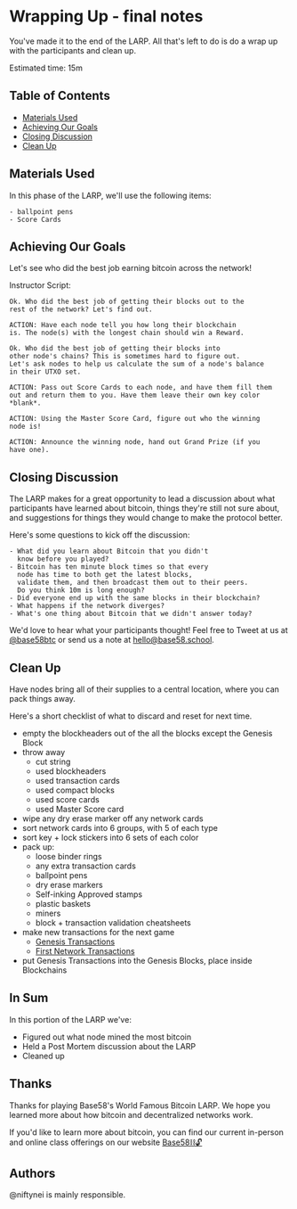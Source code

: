 # Wrapping Up - final notes

You've made it to the end of the LARP. All that's left to do
is do a wrap up with the participants and clean up.

Estimated time: 15m

## Table of Contents

  * [Materials Used](#materials-used)
  * [Achieving Our Goals](#achieving-our-goals)
  * [Closing Discussion](#closing-discussion)
  * [Clean Up](#clean-up)

## Materials Used

In this phase of the LARP, we'll use the following items:

	- ballpoint pens
	- Score Cards


## Achieving Our Goals

Let's see who did the best job earning bitcoin across the network!

Instructor Script:

	Ok. Who did the best job of getting their blocks out to the
	rest of the network? Let's find out.

	ACTION: Have each node tell you how long their blockchain
	is. The node(s) with the longest chain should win a Reward.

	Ok. Who did the best job of getting their blocks into
	other node's chains? This is sometimes hard to figure out.
	Let's ask nodes to help us calculate the sum of a node's balance
	in their UTXO set.

	ACTION: Pass out Score Cards to each node, and have them fill them
	out and return them to you. Have them leave their own key color
	*blank*.

	ACTION: Using the Master Score Card, figure out who the winning
	node is!

	ACTION: Announce the winning node, hand out Grand Prize (if you
	have one).


## Closing Discussion

The LARP makes for a great opportunity to lead a discussion about
what participants have learned about bitcoin, things they're still
not sure about, and suggestions for things they would change to make
the protocol better.


Here's some questions to kick off the discussion:

	- What did you learn about Bitcoin that you didn't
	  know before you played?
	- Bitcoin has ten minute block times so that every
	  node has time to both get the latest blocks,
	  validate them, and then broadcast them out to their peers.
	  Do you think 10m is long enough?
	- Did everyone end up with the same blocks in their blockchain?
	- What happens if the network diverges?
	- What's one thing about Bitcoin that we didn't answer today?


We'd love to hear what your participants thought! Feel free to Tweet
at us at [@base58btc](https://twitter.com/base58btc) or send us a note
at [hello@base58.school](mailto:hello@base58.school).


## Clean Up

Have nodes bring all of their supplies to a central location, where you
can pack things away.

Here's a short checklist of what to discard and reset for next time.

- empty the blockheaders out of the all the blocks except
  the Genesis Block
- throw away
  - cut string
  - used blockheaders
  - used transaction cards
  - used compact blocks
  - used score cards
  - used Master Score card
- wipe any dry erase marker off any network cards
- sort network cards into 6 groups, with 5 of each type
- sort key + lock stickers into 6 sets of each color
- pack up:
	- loose binder rings
	- any extra transaction cards
	- ballpoint pens
	- dry erase markers
	- Self-inking Approved stamps
	- plastic baskets
	- miners
	- block + transaction validation cheatsheets
- make new transactions for the next game
	- [Genesis Transactions](docs/01-setup.md#genesis-transaction)
	- [First Network Transactions](docs/01-setup.md#first-network-transaction)
- put Genesis Transactions into the Genesis Blocks, place inside Blockchains


## In Sum

In this portion of the LARP we've:

- Figured out what node mined the most bitcoin
- Held a Post Mortem discussion about the LARP
- Cleaned up


## Thanks

Thanks for playing Base58's World Famous Bitcoin LARP. We hope you learned
more about how bitcoin and decentralized networks work.

If you'd like to learn more about bitcoin, you can find our current in-person
and online class offerings on our website [Base58⛓️🔓](https://base58.school)


## Authors

@niftynei is mainly responsible.

